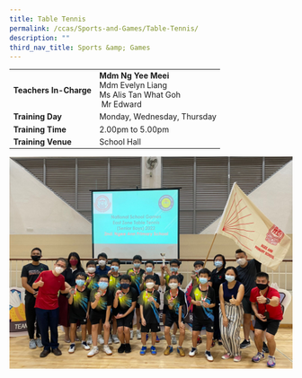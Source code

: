 ```yaml
---
title: Table Tennis
permalink: /ccas/Sports-and-Games/Table-Tennis/
description: ""
third_nav_title: Sports &amp; Games
---
```

| | |
| --- | ---|
| **Teachers In-Charge** |**Mdm Ng Yee Meei**<br>Mdm Evelyn Liang<br>Ms Alis Tan What Goh<br>&nbsp;Mr Edward
|**Training Day**|Monday, Wednesday, Thursday
|**Training Time**|2.00pm to 5.00pm
|**Training Venue**|School Hall

![](/images/tabletennis2023.jpg)